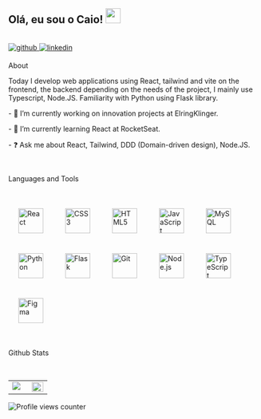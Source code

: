 <div>
    <h2>Olá, eu sou o Caio! <img src="https://raw.githubusercontent.com/iampavangandhi/iampavangandhi/master/gifs/Hi.gif" width="30px"></h2>
</br>
<a href="https://github.com/caiiolliima" target="_blank" style="mardgin: 20px">
    <img src=https://img.shields.io/badge/github-%2324292e.svg?&style=for-the-badge&logo=github&logoColor=white
        alt=github style="margin-bottom: 5px;" />
</a>
</a>
<a href="https://www.linkedin.com/in/caio-alves-lima/" target="_blank" style="mardgin: 20px">
    <img src=https://img.shields.io/badge/linkedin-%231E77B5.svg?&style=for-the-badge&logo=linkedin&logoColor=white
        alt=linkedin style="margin-bottom: 5px;" />
</a>
</br>
<p>About</p>
<article>
    Today I develop web applications using React, tailwind and vite on the frontend, the backend depending on the
    needs of the project, I mainly use Typescript, Node.JS. Familiarity with Python using Flask library.
    </br>
    <p>- 🔭 I’m currently working on innovation projects at ElringKlinger.</p>
    <p>- 🌱 I’m currently learning React at RocketSeat.</p>
    <p>- ❓ Ask me about React, Tailwind, DDD (Domain-driven design), Node.JS.</p>
</article>
</br>
<p>Languages and Tools</p>
</br>
<div>
    <img style="margin: 20px" src="https://profilinator.rishav.dev/skills-assets/react-original-wordmark.svg"
        alt="React" height="50" />
    <img style="margin: 20px" src="https://profilinator.rishav.dev/skills-assets/css3-original-wordmark.svg" alt="CSS3"
        height="50" />
    <img style="margin: 20px" src="https://profilinator.rishav.dev/skills-assets/html5-original-wordmark.svg"
        alt="HTML5" height="50" />
    <img style="margin: 20px" src="https://profilinator.rishav.dev/skills-assets/javascript-original.svg"
        alt="JavaScript" height="50" />
    <img style="margin: 20px" src="https://profilinator.rishav.dev/skills-assets/mysql-original-wordmark.svg"
        alt="MySQL" height="50" />
    <img style="margin: 20px" src="https://profilinator.rishav.dev/skills-assets/python-original.svg" alt="Python"
        height="50" />
    <img style="margin: 20px" src="https://profilinator.rishav.dev/skills-assets/flask.png" alt="Flask" height="50" />
    <img style="margin: 20px" src="https://profilinator.rishav.dev/skills-assets/git-scm-icon.svg" alt="Git"
        height="50" />
    <img style="margin: 20px" src="https://profilinator.rishav.dev/skills-assets/nodejs-original-wordmark.svg"
        alt="Node.js" height="50" />
    <img style="margin: 20px" src="https://profilinator.rishav.dev/skills-assets/typescript-original.svg"
        alt="TypeScript" height="50" />
    <img style="margin: 20px" src="https://profilinator.rishav.dev/skills-assets/figma-icon.svg" alt="Figma"
        height="50" />
</div>
</br>
<p>Github Stats</p>
</br>
<table>
    <tr>
        <td valign="top" width="50%">
            <img src="https://github-readme-stats.vercel.app/api?username=caiiolliima&show_icons=true&count_private=true&hide_border=true" align="left" style="width: 100% background: black" />
        </td>
        <td valign="top" width="50%">
            <img src="https://github-readme-stats.vercel.app/api/top-langs/?username=caiiolliima&hide_border=true&layout=compact" align="left" style="width: 100%" />
        </td>
    </tr>
</table>  
</div>

![Profile views counter](https://komarev.com/ghpvc/?username=caiiolliima&&style=flat-square)  
